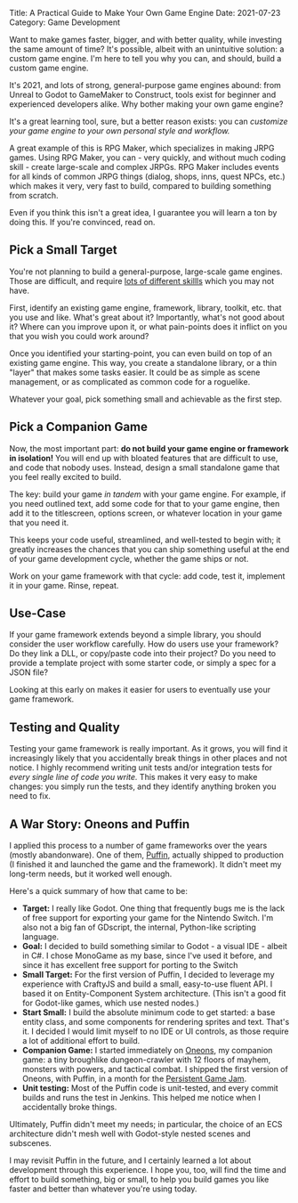 Title: A Practical Guide to Make Your Own Game Engine
Date: 2021-07-23
Category: Game Development

Want to make games faster, bigger, and with better quality, while investing the same amount of time? It's possible, albeit with an unintuitive solution: a custom game engine. I'm here to tell you why you can, and should, build a custom game engine.

It's 2021, and lots of strong, general-purpose game engines abound: from Unreal to Godot to GameMaker to Construct, tools exist for beginner and experienced developers alike. Why bother making your own game engine?

It's a great learning tool, sure, but a better reason exists: you can *customize your game engine to your own personal style and workflow.*

A great example of this is RPG Maker, which specializes in making JRPG games. Using RPG Maker, you can - very quickly, and without much coding skill - create large-scale and complex JRPGs. RPG Maker includes events for all kinds of common JRPG things (dialog, shops, inns, quest NPCs, etc.) which makes it very, very fast to build, compared to building something from scratch.

Even if you think this isn't a great idea, I guarantee you will learn a ton by doing this. If you're convinced, read on.

## Pick a Small Target

You're not planning to build a general-purpose, large-scale game engines. Those are difficult, and require [lots of different skillls](https://www.gamedesigning.org/learn/make-a-game-engine/) which you may not have.

First, identify an existing game engine, framework, library, toolkit, etc. that you use and like. What's great about it? Importantly, what's not good about it? Where can you improve upon it, or what pain-points does it inflict on you that you wish you could work around?

Once you identified your starting-point, you can even build on top of an existing game engine. This way, you create a standalone library, or a thin "layer" that makes some tasks easier. It could be as simple as scene management, or as complicated as common code for a roguelike.

Whatever your goal, pick something small and achievable as the first step.

## Pick a Companion Game

Now, the most important part: **do not build your game engine or framework in isolation!** You will end up with bloated features that are difficult to use, and code that nobody uses.  Instead, design a small standalone game that you feel really excited to build.

The key: build your game *in tandem* with your game engine. For example, if you need outlined text, add some code for that to your game engine, then add it to the titlescreen, options screen, or whatever location in your game that you need it.

This keeps your code useful, streamlined, and well-tested to begin with; it greatly increases the chances that you can ship something useful at the end of your game development cycle, whether the game ships or not.

Work on your game framework with that cycle: add code, test it, implement it in your game. Rinse, repeat.

## Use-Case

If your game framework extends beyond a simple library, you should consider the user workflow carefully. How do users use your framework? Do they link a DLL, or copy/paste code into their project? Do you need to provide a template project with some starter code, or simply a spec for a JSON file?

Looking at this early on makes it easier for users to eventually use your game framework.

## Testing and Quality

Testing your game framework is really important. As it grows, you will find it increasingly likely that you accidentally break things in other places and not notice. I highly recommend writing unit tests and/or integration tests for *every single line of code you write.* This makes it very easy to make changes: you simply run the tests, and they identify anything broken you need to fix.

## A War Story: Oneons and Puffin

I applied this process to a number of game frameworks over the years (mostly abandonware). One of them, [Puffin](https://github.com/nightblade9/puffin-v1), actually shipped to production (I finished it and launched the game and the framework). It didn't meet my long-term needs, but it worked well enough.

Here's a quick summary of how that came to be:

- **Target:** I really like Godot. One thing that frequently bugs me is the lack of free support for exporting your game for the Nintendo Switch. I'm also not a big fan of GDscript, the internal, Python-like scripting language.
- **Goal:** I decided to build something similar to Godot - a visual IDE - albeit in C#. I chose MonoGame as my base, since I've used it before, and since it has excellent free support for porting to the Switch
- **Small Target:** For the first version of Puffin, I decided to leverage my experience with CraftyJS and build a small, easy-to-use fluent API. I based it on Entity-Component System architecture. (This isn't a good fit for Godot-like games, which use nested nodes.)
- **Start Small:** I build the absolute minimum code to get started: a base entity class, and some components for rendering sprites and text. That's it.  I decided I would limit myself to no IDE or UI controls, as those require a lot of additional effort to build.
- **Companion Game:** I started immediately on [Oneons](https://store.steampowered.com/app/1342600/Oneons_Prisoners/), my companion game: a tiny broughlike dungeon-crawler with 12 floors of mayhem, monsters with powers, and tactical combat. I shipped the first version of Oneons, with Puffin, in a month for the [Persistent Game Jam](https://itch.io/jam/persistent-roguelike-jam/).
- **Unit testing:** Most of the Puffin code is unit-tested, and every commit builds and runs the test in Jenkins. This helped me notice when I accidentally broke things.

Ultimately, Puffin didn't meet my needs; in particular, the choice of an ECS architecture didn't mesh well with Godot-style nested scenes and subscenes.

I may revisit Puffin in the future, and I certainly learned a lot about development through this experience. I hope you, too, will find the time and effort to build something, big or small, to help you build games you like faster and better than whatever you're using today.
